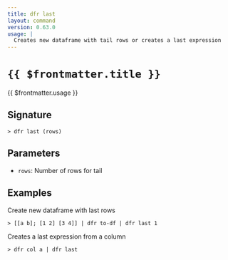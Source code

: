 ```yaml
---
title: dfr last
layout: command
version: 0.63.0
usage: |
  Creates new dataframe with tail rows or creates a last expression
---
```


# `{{ $frontmatter.title }}`

<div style='white-space: pre-wrap;'>{{ $frontmatter.usage }}</div>

## Signature

```> dfr last (rows)```

## Parameters

 -  `rows`: Number of rows for tail

## Examples

Create new dataframe with last rows
```shell
> [[a b]; [1 2] [3 4]] | dfr to-df | dfr last 1
```

Creates a last expression from a column
```shell
> dfr col a | dfr last
```
